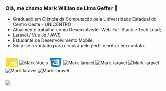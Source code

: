 ### Olá, me chamo Mark Willian de Lima Geffer 👋

- Graduado em Ciência da Computação pela Universidade Estadual do Centro Oeste - UNICENTRO
- Atualmente trabalho como Desenvolvedor Web Full-Stack e Tech Lead;
- Laravel / Vue Js / AWS 
- Estudante de Desenvolvimento Mobile;
- Sinta-se a vontade para circular pelo perfil e entrar em contato.

<div style="display: inline_block"><br>
<img align="center" alt="Mark-Js" height="30" width="40" src="https://raw.githubusercontent.com/devicons/devicon/master/icons/javascript/javascript-plain.svg">
<img align="center" alt="Mark-Vuejs" height="30" width="40" src="https://cdn.jsdelivr.net/gh/devicons/devicon/icons/vuejs/vuejs-plain.svg">
<img align="center" alt="Mark-CSS" height="30" width="40" src="https://raw.githubusercontent.com/devicons/devicon/master/icons/css3/css3-original.svg">
<img align="center" alt="Mark-laravel" height="30" width="40" src="https://cdn.jsdelivr.net/gh/devicons/devicon/icons/laravel/laravel-plain.svg">
<img align="center" alt="Mark-laravel" height="30" width="40" src="https://cdn.jsdelivr.net/gh/devicons/devicon/icons/flutter/flutter-original.svg" />
<img align="center" alt="Mark-laravel" height="30" width="40" src="https://cdn.jsdelivr.net/gh/devicons/devicon/icons/amazonwebservices/amazonwebservices-original.svg" />
<img align="center" alt="Mark-laravel" height="30" width="40" src="https://cdn.jsdelivr.net/gh/devicons/devicon/icons/php/php-original.svg" />
<img align="center" alt="Mark-laravel" height="30" width="40" src="https://cdn.jsdelivr.net/gh/devicons/devicon/icons/docker/docker-original.svg" />
               
                    
                    
</div>

###

<div>
<a href="https://www.linkedin.com/in/mark-willian-de-lima-geffer/" target="_blank"><img src="https://img.shields.io/badge/-LinkedIn-%230077B5?style=for-the-badge&logo=linkedin&logoColor=white" target="_blank"></a> 
</div>
